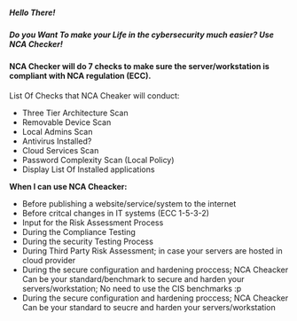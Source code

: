 <h5>Hello There!</h5>
<h5>Do you Want To make your Life in the cybersecurity much easier? Use NCA Checker!</h5>

<h4>NCA Checker will do 7 checks to make sure the server/workstation is compliant with NCA regulation (ECC). </h4>

List Of Checks that NCA Cheaker will conduct:
<ul>
<li>Three Tier Architecture Scan</li>
<li>Removable Device Scan</li>
<li>Local Admins Scan</li>
<li>Antivirus Installed?</li>
<li>Cloud Services Scan</li>
<li>Password Complexity Scan (Local Policy)</li>
<li>Display List Of Installed applications</li>
</ul>

<b>When I can use NCA Cheacker:</b>
<ul>
<li>Before publishing a website/service/system to the internet</li>
<li>Before critcal changes in IT systems (ECC 1-5-3-2)</li>
<li>Input for the Risk Assessment Process</li>
<li>During the Compliance Testing</li>
<li>During the security Testing Process</li>
<li>During Third Party Risk Assessment; in case your servers are hosted in cloud provider </li>
<li>During the secure configuration and hardening proccess; NCA Cheacker Can be your standard/benchmark to secure and harden your servers/workstation; No need to use the CIS benchmarks :p </li>
<li>During the secure configuration and hardening proccess; NCA Cheacker Can be your standard to seucre and harden your servers/workstation</li>
</ul>

